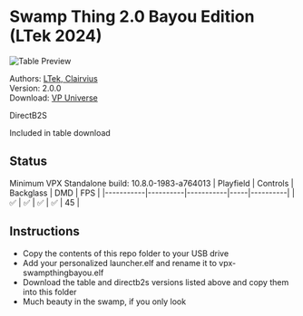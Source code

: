 # Swamp Thing 2.0 Bayou Edition (LTek 2024)

![Table Preview](https://vpuniverse.com/screenshots/monthly_2024_07/Screenshot.jpg.481223a135a5c3e9888d9c115b9cf95d.jpg)

Authors: [LTek, Clairvius](https://vpuniverse.com/profile/67685-ltek/)  
Version: 2.0.0  
Download: [VP Universe](https://vpuniverse.com/files/file/21040-swamp-thing-20-bayou-edition-ltek-2024/)

DirectB2S

Included in table download

## Status 

Minimum VPX Standalone build: 10.8.0-1983-a764013
| Playfield | Controls | Backglass | DMD | FPS | 
|-----------|----------|-----------|-----|----------|
| :white_check_mark: | :white_check_mark: | :white_check_mark: | :white_check_mark: | 45 |

## Instructions

- Copy the contents of this repo folder to your USB drive
- Add your personalized launcher.elf and rename it to vpx-swampthingbayou.elf
- Download the table and directb2s versions listed above and copy them into this folder
- Much beauty in the swamp, if you only look 